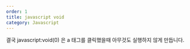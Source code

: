 ```yaml
---
order: 1
title: javascript void
category: Javascript
---
```


결국 javascript:void(0) 은 a 태그를 클릭했을때 아무것도 실행하지 않게 만듭니다.

